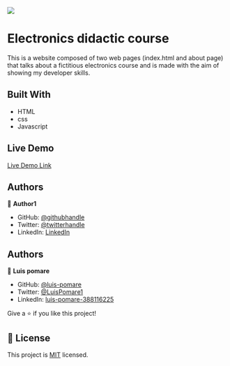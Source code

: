 ![](https://img.shields.io/badge/Microverse-blueviolet)

# Electronics didactic course

This is a website composed of two web pages (index.html and about page) that talks about a fictitious electronics course and is made with the aim of showing my developer skills.

## Built With

- HTML
- css
- Javascript

## Live Demo

[Live Demo Link](https://luis-pomare.github.io/firstCapstone/)

## Authors

👤 **Author1**

- GitHub: [@githubhandle](https://github.com/githubhandle)
- Twitter: [@twitterhandle](https://twitter.com/twitterhandle)
- LinkedIn: [LinkedIn](https://linkedin.com/in/linkedinhandle)

## Authors

👤 **Luis pomare**

- GitHub: [@luis-pomare](https://github.com/luis-pomare)
- Twitter: [@LuisPomare1](https://twitter.com/LuisPomare1)
- LinkedIn: [luis-pomare-388116225](https://www.linkedin.com/in/luis-pomare-388116225/)

Give a ⭐️ if you like this project!

## 📝 License

This project is [MIT](./MIT.md) licensed.
